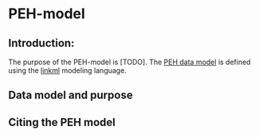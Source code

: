 # PEH-model

## Introduction:
The purpose of the PEH-model is [TODO].
The [PEH data model](https://github.com/eu-parc/parco-hbm/tree/main/linkml/schema) is defined using the [linkml](https://linkml.io/) modeling language.

## Data model and purpose

## Citing the PEH model
